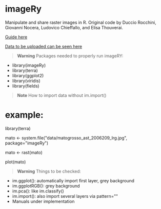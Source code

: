 # imageRy

Manipulate and share raster images in R.
Original code by Duccio Rocchini, Giovanni Nocera, Ludovico Chieffallo, and Elisa Thouverai.

[Guide here](https://htmlpreview.github.io/?https://github.com/ducciorocchini/imageRy/blob/main/imageRy.html)

[Data to be uploaded can be seen here](https://htmlpreview.github.io/?https://github.com/ducciorocchini/imageRy/blob/main/data/descxription.md)

> **Warning**
> Packages needed to properly run imageRY:
+ library(imageRy)
+ library(terra)
+ library(ggplot2)
+ library(viridis)
+ library(fields)

> **Note**
> How to import data without im.import()

# example:

library(terra)

mato <- system.file("data/matogrosso_ast_2006209_lrg.jpg", package="imageRy")

mato <- rast(mato)

plot(mato)

> **Warning** Things to be checked:
+ im.ggplot(): automatically import first layer, grey background
+ im.ggplotRGB(): grey background
+ im.pca(): like im.classify()
+ im.import(): also import several layers via pattern=""
+ Manuals under implementation


